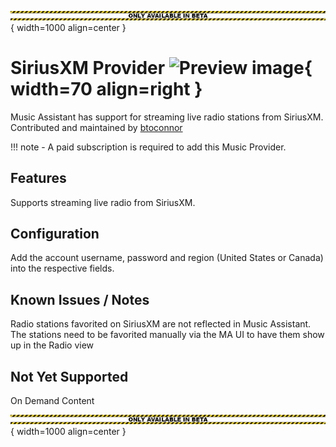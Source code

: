 ![Beta](../assets/beta-testing.png){ width=1000 align=center }

# SiriusXM Provider ![Preview image](../assets/icons/siriusxm-logo.svg){ width=70 align=right }

Music Assistant has support for streaming live radio stations from SiriusXM. Contributed and maintained by [btoconnor](https://github.com/btoconnor)

!!! note
    - A paid subscription is required to add this Music Provider. 
    
## Features

Supports streaming live radio from SiriusXM.

## Configuration

Add the account username, password and region (United States or Canada) into the respective fields.

## Known Issues / Notes

Radio stations favorited on SiriusXM are not reflected in Music Assistant. The stations need to be favorited manually via the MA UI to have them show up in the Radio view

## Not Yet Supported

On Demand Content

![Beta](../assets/beta-testing.png){ width=1000 align=center }
